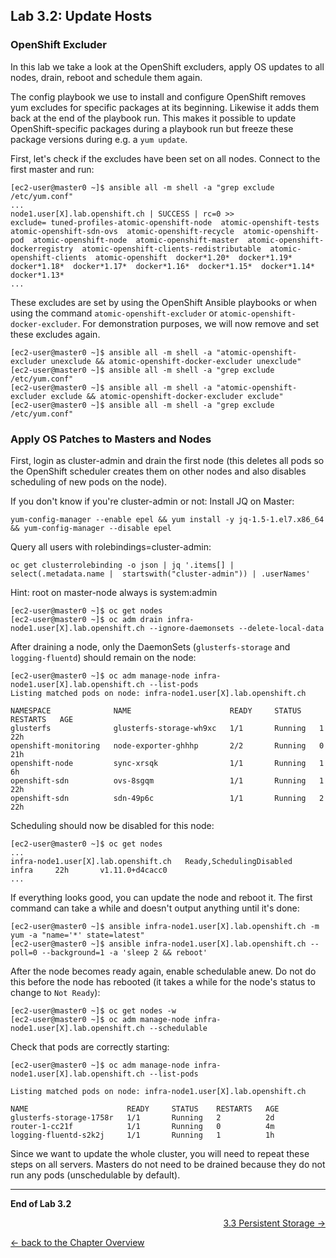 ## Lab 3.2: Update Hosts

### OpenShift Excluder
In this lab we take a look at the OpenShift excluders, apply OS updates to all nodes, drain, reboot and schedule them again.

The config playbook we use to install and configure OpenShift removes yum excludes for specific packages at its beginning. Likewise it adds them back at the end of the playbook run. This makes it possible to update OpenShift-specific packages during a playbook run but freeze these package versions during e.g. a `yum update`.

First, let's check if the excludes have been set on all nodes. Connect to the first master and run:
```
[ec2-user@master0 ~]$ ansible all -m shell -a "grep exclude /etc/yum.conf"
...
node1.user[X].lab.openshift.ch | SUCCESS | rc=0 >>
exclude= tuned-profiles-atomic-openshift-node  atomic-openshift-tests  atomic-openshift-sdn-ovs  atomic-openshift-recycle  atomic-openshift-pod  atomic-openshift-node  atomic-openshift-master  atomic-openshift-dockerregistry  atomic-openshift-clients-redistributable  atomic-openshift-clients  atomic-openshift  docker*1.20*  docker*1.19*  docker*1.18*  docker*1.17*  docker*1.16*  docker*1.15*  docker*1.14*  docker*1.13*
...
```

These excludes are set by using the OpenShift Ansible playbooks or when using the command `atomic-openshift-excluder` or `atomic-openshift-docker-excluder`. For demonstration purposes, we will now remove and set these excludes again.

```
[ec2-user@master0 ~]$ ansible all -m shell -a "atomic-openshift-excluder unexclude && atomic-openshift-docker-excluder unexclude"
[ec2-user@master0 ~]$ ansible all -m shell -a "grep exclude /etc/yum.conf"
[ec2-user@master0 ~]$ ansible all -m shell -a "atomic-openshift-excluder exclude && atomic-openshift-docker-excluder exclude"
[ec2-user@master0 ~]$ ansible all -m shell -a "grep exclude /etc/yum.conf"
```


### Apply OS Patches to Masters and Nodes

First, login as cluster-admin and drain the first node (this deletes all pods so the OpenShift scheduler creates them on other nodes and also disables scheduling of new pods on the node).

If you don't know if you're cluster-admin or not:
Install JQ on Master:
```
yum-config-manager --enable epel && yum install -y jq-1.5-1.el7.x86_64 && yum-config-manager --disable epel
```
Query all users with rolebindings=cluster-admin:
```
oc get clusterrolebinding -o json | jq '.items[] | select(.metadata.name |  startswith("cluster-admin")) | .userNames'
```

Hint: root on master-node always is system:admin

```
[ec2-user@master0 ~]$ oc get nodes
[ec2-user@master0 ~]$ oc adm drain infra-node1.user[X].lab.openshift.ch --ignore-daemonsets --delete-local-data
```

After draining a node, only the DaemonSets (`glusterfs-storage` and `logging-fluentd`) should remain on the node:
```
[ec2-user@master0 ~]$ oc adm manage-node infra-node1.user[X].lab.openshift.ch --list-pods
Listing matched pods on node: infra-node1.user[X].lab.openshift.ch

NAMESPACE              NAME                      READY     STATUS    RESTARTS   AGE
glusterfs              glusterfs-storage-wh9xc   1/1       Running   1          22h
openshift-monitoring   node-exporter-ghhhp       2/2       Running   0          21h
openshift-node         sync-xrsqk                1/1       Running   1          6h
openshift-sdn          ovs-8sgqm                 1/1       Running   1          22h
openshift-sdn          sdn-49p6c                 1/1       Running   2          22h
```

Scheduling should now be disabled for this node:
```
[ec2-user@master0 ~]$ oc get nodes
...
infra-node1.user[X].lab.openshift.ch   Ready,SchedulingDisabled   infra     22h       v1.11.0+d4cacc0
...

```

If everything looks good, you can update the node and reboot it. The first command can take a while and doesn't output anything until it's done:
```
[ec2-user@master0 ~]$ ansible infra-node1.user[X].lab.openshift.ch -m yum -a "name='*' state=latest"
[ec2-user@master0 ~]$ ansible infra-node1.user[X].lab.openshift.ch --poll=0 --background=1 -a 'sleep 2 && reboot'
```

After the node becomes ready again, enable schedulable anew. Do not do this before the node has rebooted (it takes a while for the node's status to change to `Not Ready`):
```
[ec2-user@master0 ~]$ oc get nodes -w
[ec2-user@master0 ~]$ oc adm manage-node infra-node1.user[X].lab.openshift.ch --schedulable
```

Check that pods are correctly starting:
```
[ec2-user@master0 ~]$ oc adm manage-node infra-node1.user[X].lab.openshift.ch --list-pods

Listing matched pods on node: infra-node1.user[X].lab.openshift.ch

NAME                      READY     STATUS    RESTARTS   AGE
glusterfs-storage-1758r   1/1       Running   2          2d
router-1-cc21f            1/1       Running   0          4m
logging-fluentd-s2k2j     1/1       Running   1          1h
```

Since we want to update the whole cluster, you will need to repeat these steps on all servers. Masters do not need to be drained because they do not run any pods (unschedulable by default).

---

**End of Lab 3.2**

<p width="100px" align="right"><a href="33_persistent_storage.md">3.3 Persistent Storage →</a></p>

[← back to the Chapter Overview](30_daily_business.md)
